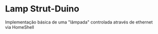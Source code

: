 Lamp Strut-Duino
================

Implementação básica de uma "lâmpada" controlada através de ethernet via HomeShell
